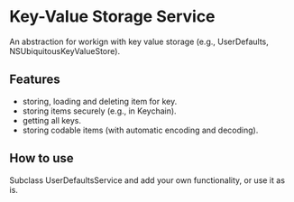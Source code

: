 # Key-Value Storage Service

An abstraction for workign with key value storage (e.g., UserDefaults, NSUbiquitousKeyValueStore).

## Features

- storing, loading and deleting item for key.
- storing items securely (e.g., in Keychain).
- getting all keys.
- storing codable items (with automatic encoding and decoding).

## How to use

Subclass UserDefaultsService and add your own functionality, or use it as is.
